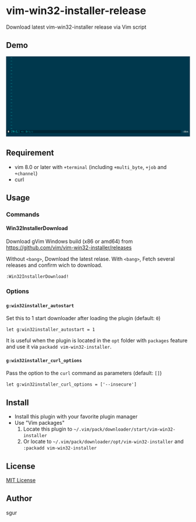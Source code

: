 vim-win32-installer-release
====

Download latest vim-win32-installer release via Vim script

Demo
----

![](.github/assets/demo.gif "Demo")

Requirement
-----------

* vim 8.0 or later with `+terminal` (including `+multi_byte`, `+job` and `+channel`)
* curl

Usage
-----

### Commands

#### Win32InstallerDownload

Download gVim Windows build (x86 or amd64) from https://github.com/vim/vim-win32-installer/releases

Without `<bang>`, Download the latest relase.
With `<bang>`, Fetch several releases and confirm wich to download.

```vim
:Win32InstallerDownload!
```

### Options

#### `g:win32installer_autostart`

Set this to 1 start downloader after loading the plugin (default: `0`)

```vim
let g:win32installer_autostart = 1
```

It is useful when the plugin is located in the `opt` folder with `packages` feature and use it via `packadd vim-win32-installer`.

#### `g:win32installer_curl_options`

Pass the option to the `curl` command as parameters (default: `[]`)

```vim
let g:win32installer_curl_options = ['--insecure']
```

Install
-------

- Install this plugin with your favorite plugin manager
- Use "Vim packages"
  1. Locate this plugin to `~/.vim/pack/downloader/start/vim-win32-installer`
  2. Or locate to `~/.vim/pack/downloader/opt/vim-win32-installer` and `:packadd vim-win32-installer`

License
-------

[MIT License](./LICENSE)

Author
------

sgur
